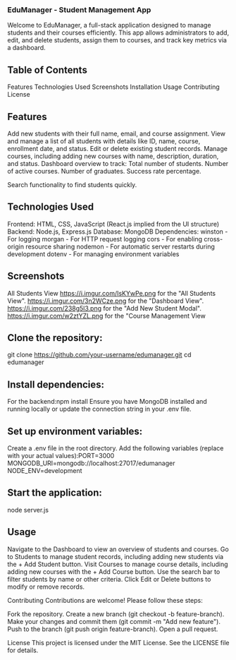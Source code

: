 ### EduManager - Student Management App
Welcome to EduManager, a full-stack application designed to manage students and their courses efficiently. This app allows administrators to add, edit, and delete students, assign them to courses, and track key metrics via a dashboard.

## Table of Contents
Features
Technologies Used
Screenshots
Installation
Usage
Contributing
License

## Features

Add new students with their full name, email, and course assignment.
View and manage a list of all students with details like ID, name, course, enrollment date, and status.
Edit or delete existing student records.
Manage courses, including adding new courses with name, description, duration, and status.
Dashboard overview to track:
Total number of students.
Number of active courses.
Number of graduates.
Success rate percentage.


Search functionality to find students quickly.

## Technologies Used

Frontend: HTML, CSS, JavaScript (React.js implied from the UI structure)
Backend: Node.js, Express.js
Database: MongoDB
Dependencies:
winston - For logging
morgan - For HTTP request logging
cors - For enabling cross-origin resource sharing
nodemon - For automatic server restarts during development
dotenv - For managing environment variables



## Screenshots
All Students View
https://i.imgur.com/IsKYwPe.png for the "All Students View".
https://i.imgur.com/3n2WCze.png for the "Dashboard View".
https://i.imgur.com/238g5l3.png for the "Add New Student Modal".
https://i.imgur.com/w2ztYZL.png for the "Course Management View

## Clone the repository:
git clone https://github.com/your-username/edumanager.git
cd edumanager


## Install dependencies:

For the backend:npm install
Ensure you have MongoDB installed and running locally or update the connection string in your .env file.


## Set up environment variables:

Create a .env file in the root directory.
Add the following variables (replace with your actual values):PORT=3000
MONGODB_URI=mongodb://localhost:27017/edumanager
NODE_ENV=development




## Start the application:
node server.js


## Usage

Navigate to the Dashboard to view an overview of students and courses.
Go to Students to manage student records, including adding new students via the + Add Student button.
Visit Courses to manage course details, including adding new courses with the + Add Course button.
Use the search bar to filter students by name or other criteria.
Click Edit or Delete buttons to modify or remove records.

Contributing
Contributions are welcome! Please follow these steps:

Fork the repository.
Create a new branch (git checkout -b feature-branch).
Make your changes and commit them (git commit -m "Add new feature").
Push to the branch (git push origin feature-branch).
Open a pull request.

License
This project is licensed under the MIT License. See the LICENSE file for details.
